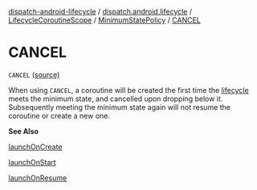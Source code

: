[dispatch-android-lifecycle](../../../index.md) / [dispatch.android.lifecycle](../../index.md) / [LifecycleCoroutineScope](../index.md) / [MinimumStatePolicy](index.md) / [CANCEL](./-c-a-n-c-e-l.md)

# CANCEL

`CANCEL` [(source)](https://github.com/RBusarow/Dispatch/tree/master/dispatch-android-lifecycle/src/main/java/dispatch/android/lifecycle/LifecycleCoroutineScope.kt#L124)

When using `CANCEL`, a coroutine will be created the first time the [lifecycle](../lifecycle.md) meets the minimum state,
and cancelled upon dropping below it.
Subsequently meeting the minimum state again will not resume the coroutine or create a new one.

**See Also**

[launchOnCreate](../launch-on-create.md)

[launchOnStart](../launch-on-start.md)

[launchOnResume](../launch-on-resume.md)

